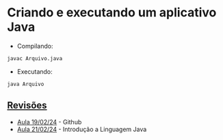 # Criando e executando um aplicativo Java

* Compilando:

```Bash
javac Arquivo.java
```
* Executando:

```Bash
java Arquivo
```
## [Revisões](./Revisoes )
* [Aula 19/02/24](./Revisoes/Aula20240219/) - Github
* [Aula 21/02/24](./Revisoes/Aula20240221/) - Introdução a Linguagem Java